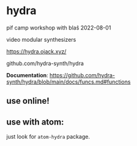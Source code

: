 # hydra

pif camp workshop with blaŝ 2022-08-01

video modular synthesizers

https://hydra.ojack.xyz/

github.com/hydra-synth/hydra

**Documentation**: https://github.com/hydra-synth/hydra/blob/main/docs/funcs.md#functions

## use online!

## use with atom:

just look for `atom-hydra` package.